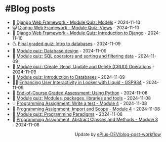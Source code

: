 # #Blog posts
<!-- BLOG-POST-LIST:START -->
- 🧰 [Django Web Framework - Module Quiz: Models](https://eplus.dev/django-web-framework-module-quiz-models) - 2024-11-10
- 😺 [Django Web Framework - Module Quiz: Views](https://eplus.dev/django-web-framework-module-quiz-views) - 2024-11-10
- 🗽 [Django Web Framework - Module Quiz: Introduction to Django](https://eplus.dev/django-web-framework-module-quiz-introduction-to-django) - 2024-11-10
- 🌜 [Final graded quiz: Intro to databases](https://eplus.dev/final-graded-quiz-intro-to-databases) - 2024-11-09
- 📝 [Module quiz: Database design](https://eplus.dev/module-quiz-database-design) - 2024-11-09
- 🚀 [Module quiz: SQL operators and sorting and filtering data](https://eplus.dev/module-quiz-sql-operators-and-sorting-and-filtering-data) - 2024-11-09
- 💼 [Module quiz: Create, Read, Update and Delete &lpar;CRUD&rpar; Operations](https://eplus.dev/module-quiz-create-read-update-and-delete-crud-operations) - 2024-11-09
- 🦣 [Module quiz: Introduction to Databases](https://eplus.dev/module-quiz-introduction-to-databases) - 2024-11-09
- 👨‍🏫 [Enhancing User Interactivity in Looker with Liquid - GSP934](https://eplus.dev/enhancing-user-interactivity-in-looker-with-liquid-gsp934) - 2024-11-09
- 🔭 [End-of-Course Graded Assessment: Using Python](https://eplus.dev/end-of-course-graded-assessment-using-python) - 2024-11-08
- 🤡 [Module quiz: Modules, packages, libraries and tools](https://eplus.dev/module-quiz-modules-packages-libraries-and-tools) - 2024-11-08
- 💡 [Programming Assignment: Write a test - Module 4](https://eplus.dev/programming-assignment-write-a-test-module-4) - 2024-11-08
- 🦣 [Programming Assignment: Import and Scope - Module 4](https://eplus.dev/programming-assignment-import-and-scope-module-4) - 2024-11-08
- 💪 [Module quiz: Programming Paradigms](https://eplus.dev/module-quiz-programming-paradigms) - 2024-11-08
- 🤡 [Programming Assignment: Abstract Classes and Methods - Module 3](https://eplus.dev/programming-assignment-abstract-classes-and-methods-module-3) - 2024-11-08<!-- BLOG-POST-LIST:END -->
<div align="right">
  Update by <a target="_blank"
    href="https://github.com/ePlus-DEV/blog-post-workflow">ePlus-DEV/blog-post-workflow</a>
</div>
